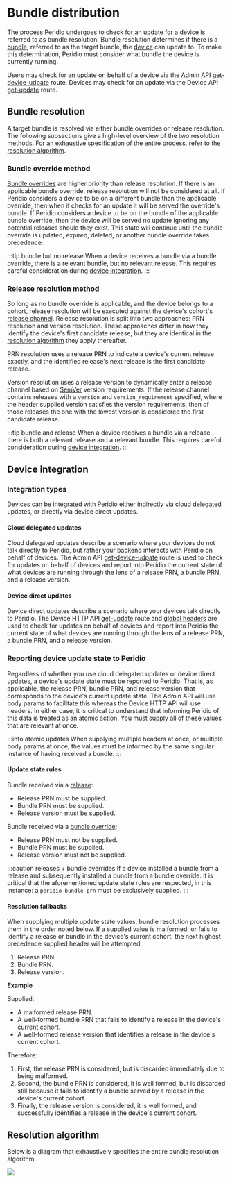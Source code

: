 # Bundle distribution

The process Peridio undergoes to check for an update for a device is referred to as bundle resolution. Bundle resolution determines if there is a [bundle](/platform/reference/bundles), referred to as the target bundle, the [device](/platform/reference/devices) can update to. To make this determination, Peridio must consider what bundle the device is currently running.

Users may check for an update on behalf of a device via the Admin API [get-device-udpate](/admin-api#devices/operation/devices-get-update) route. Devices may check for an update via the Device API [get-update](/device-api#devices/operation/get-update) route.

## Bundle resolution

A target bundle is resolved via either bundle overrides or release resolution. The following subsections give a high-level overview of the two resolution methods. For an exhaustive specification of the entire process, refer to the [resolution algorithm](#resolution-algorithm).

### Bundle override method

[Bundle overrides](/platform/reference/bundle-overrides) are higher priority than release resolution. If there is an applicable bundle override, release resolution will not be considered at all. If Peridio considers a device to be on a different bundle than the applicable override, then when it checks for an update it will be served the override's bundle. If Peridio considers a device to be on the bundle of the applicable bundle override, then the device will be served no update ignoring any potential releases should they exist. This state will continue until the bundle override is updated, expired, deleted, or another bundle override takes precedence.

:::tip bundle but no release
When a device receives a bundle via a bundle override, there is a relevant bundle, but no relevant release. This requires careful consideration during [device integration](#device-integration).
:::

### Release resolution method

So long as no bundle override is applicable, and the device belongs to a cohort, release resolution will be executed against the device's cohort's [release channel](release-channels). Release resolution is split into two approaches: PRN resolution and version resolution. These approaches differ in how they identify the device's first candidate release, but they are identical in the [resolution algorithm](#resolution-algorithm) they apply thereafter.

PRN resolution uses a release PRN to indicate a device's current release exactly, and the identified release's next release is the first candidate release.

Version resolution uses a release version to dynamically enter a release channel based on [SemVer](https://semver.org/) version requirements. If the release channel contains releases with a `version` and `version_requirement` specified, where the header supplied version satisfies the version requirements, then of those releases the one with the lowest version is considered the first candidate release.

:::tip bundle and release
When a device receives a bundle via a release, there is both a relevant release and a relevant bundle. This requires careful consideration during [device integration](#device-integration).
:::

## Device integration

### Integration types

Devices can be integrated with Peridio either indirectly via cloud delegated updates, or directly via device direct updates.

#### Cloud delegated updates

Cloud delegated updates describe a scenario where your devices do not talk directly to Peridio, but rather your backend interacts with Peridio on behalf of devices. The Admin API [get-device-udpate](/admin-api#devices/operation/devices-get-update) route is used to check for updates on behalf of devices and report into Peridio the current state of what devices are running through the lens of a release PRN, a bundle PRN, and a release version.

#### Device direct updates

Device direct updates describe a scenario where your devices talk directly to Peridio. The Device HTTP API [get-update](/device-api#devices/operation/get-update) route and [global headers](/device-api#section/Global-Headers) are used to check for updates on behalf of devices and report into Peridio the current state of what devices are running through the lens of a release PRN, a bundle PRN, and a release version.

### Reporting device update state to Peridio

Regardless of whether you use cloud delegated updates or device direct updates, a device's update state must be reported to Peridio. That is, as applicable, the release PRN, bundle PRN, and release version that corresponds to the device's current update state. The Admin API will use body params to facilitate this whereas the Device HTTP API will use headers. In either case, it is critical to understand that informing Peridio of this data is treated as an atomic action. You must supply all of these values that are relevant at once.

:::info atomic updates
When supplying multiple headers at once, or multiple body params at once, the values must be informed by the same singular instance of having received a bundle.
:::

#### Update state rules

Bundle received via a [release](releases):

- Release PRN must be supplied.
- Bundle PRN must be supplied.
- Release version must be supplied.

Bundle received via a [bundle override](bundle-overrides):

- Release PRN must not be supplied.
- Bundle PRN must be supplied.
- Release version must not be supplied.

:::caution releases + bundle overrides
If a device installed a bundle from a release and subsequently installed a bundle from a bundle override: it is critical that the aforementioned update state rules are respected, in this instance: a `peridio-bundle-prn` must be exclusively supplied.
:::

#### Resolution fallbacks

When supplying multiple update state values, bundle resolution processes them in the order noted below. If a supplied value is malformed, or fails to identify a release or bundle in the device's current cohort, the next highest precedence supplied header will be attempted.

1. Release PRN.
2. Bundle PRN.
3. Release version.

**Example**

Supplied:

- A malformed release PRN.
- A well-formed bundle PRN that fails to identify a release in the device's current cohort.
- A well-formed release version that identifies a release in the device's current cohort.

Therefore:

1. First, the release PRN is considered, but is discarded immediately due to being malformed.
2. Second, the bundle PRN is considered, it is well formed, but is discarded still because it fails to identify a bundle served by a release in the device's current cohort.
3. Finally, the release version is considered, it is well formed, and successfully identifies a release in the device's current cohort.

## Resolution algorithm

Below is a diagram that exhaustively specifies the entire bundle resolution algorithm.

<img src="/img/release-resolution.png" width="auto" />

